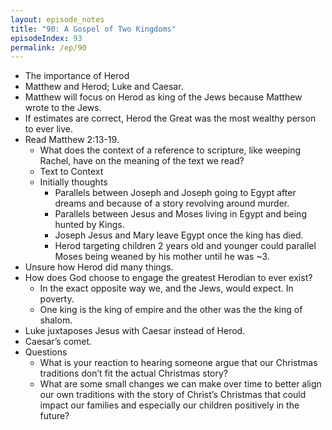 ```yaml
---
layout: episode_notes
title: "90: A Gospel of Two Kingdoms"
episodeIndex: 93
permalink: /ep/90
---
```


- The importance of Herod
- Matthew and Herod; Luke and Caesar. 
- Matthew will focus on Herod as king of the Jews because Matthew wrote to the Jews. 
- If estimates are correct, Herod the Great was the most wealthy person to ever live. 
- Read Matthew 2:13-19. 
  - What does the context of a reference to scripture, like weeping Rachel, have on the meaning of the text we read?
  - Text to Context 
  - Initially thoughts
    - Parallels between Joseph and Joseph going to Egypt after dreams and because of a story revolving around murder. 
    - Parallels between Jesus and Moses living in Egypt and being hunted by Kings. 
    - Joseph Jesus and Mary leave Egypt once the king has died. 
    - Herod targeting children 2 years old and younger could parallel Moses being weaned by his mother until he was ~3. 
- Unsure how Herod did many things. 
- How does God choose to engage the greatest Herodian to ever exist?
  - In the exact opposite way we, and the Jews, would expect. In poverty. 
  - One king is the king of empire and the other was the the king of shalom. 
- Luke juxtaposes Jesus with Caesar instead of Herod. 
- Caesar’s comet. 
- Questions
  - What is your reaction to hearing someone argue that our Christmas traditions don’t fit the actual Christmas story?
  - What are some small changes we can make over time to better align our own traditions with the story of Christ’s Christmas that could impact our families and especially our children positively in the future?
